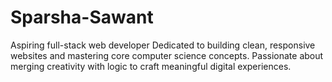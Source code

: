 # Sparsha-Sawant
Aspiring full-stack web developer Dedicated to building clean, responsive websites and mastering core computer science concepts. Passionate about merging creativity with logic to craft meaningful digital experiences.
